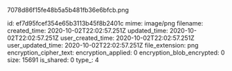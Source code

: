 7078d86f15fe48b5a5b481fb36e6bfcb.png

id: ef7d95fcef354e65b3113b45f8b2401c
mime: image/png
filename: 
created_time: 2020-10-02T22:02:57.251Z
updated_time: 2020-10-02T22:02:57.251Z
user_created_time: 2020-10-02T22:02:57.251Z
user_updated_time: 2020-10-02T22:02:57.251Z
file_extension: png
encryption_cipher_text: 
encryption_applied: 0
encryption_blob_encrypted: 0
size: 15691
is_shared: 0
type_: 4